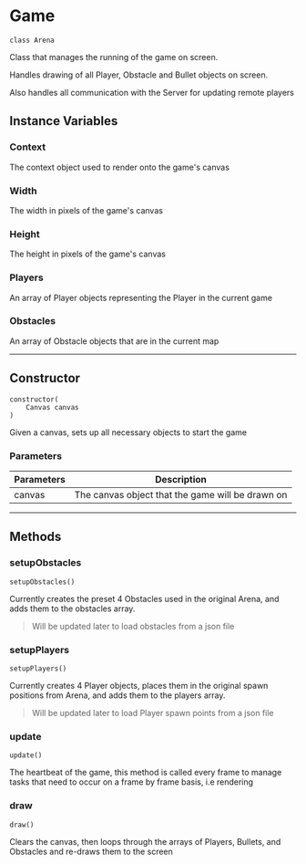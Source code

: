# Game
```
class Arena
```

Class that manages the running of the game on screen.

Handles drawing of all Player, Obstacle and Bullet objects on screen.

Also handles all communication with the Server for updating remote players

## Instance Variables

### Context

The context object used to render onto the game's canvas

### Width

The width in pixels of the game's canvas

### Height

The height in pixels of the game's canvas

### Players

An array of Player objects representing the Player in the current game

### Obstacles

An array of Obstacle objects that are in the current map

***

## Constructor
```
constructor(
    Canvas canvas
)
```

Given a canvas, sets up all necessary objects to start the game

### Parameters
| Parameters |                   Description                    |
| ---------- | ------------------------------------------------ |
|   canvas   | The canvas object that the game will be drawn on |

***

## Methods

### setupObstacles
```
setupObstacles()
```

Currently creates the preset 4 Obstacles used in the original Arena, and adds them to the obstacles array.

> Will be updated later to load obstacles from a json file

### setupPlayers
```
setupPlayers()
```

Currently creates 4 Player objects, places them in the original spawn positions from Arena, and adds them to the players array.

> Will be updated later to load Player spawn points from a json file

### update
```
update()
```

The heartbeat of the game, this method is called every frame to manage tasks that need to occur on a frame by frame basis, i.e rendering

### draw
```
draw()
```

Clears the canvas, then loops through the arrays of Players, Bullets, and Obstacles and re-draws them to the screen